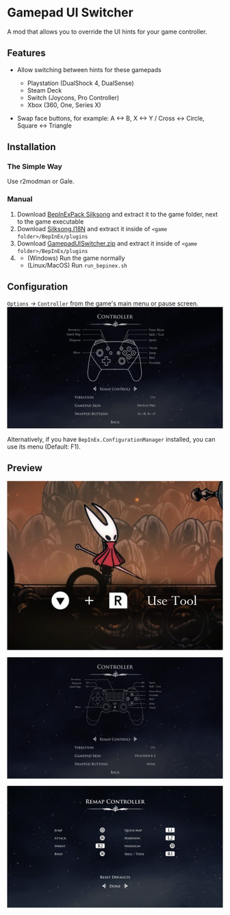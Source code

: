 # Gamepad UI Switcher
A mod that allows you to override the UI hints for your game controller.

## Features

- Allow switching between hints for these gamepads
    - Playstation (DualShock 4, DualSense)
    - Steam Deck
    - Switch (Joycons, Pro Controller)
    - Xbox (360, One, Series X)

- Swap face buttons, for example: A <-> B, X <-> Y / Cross <-> Circle, Square <-> Triangle

## Installation

### The Simple Way
Use r2modman or Gale.

### Manual
1. Download [BepInExPack Silksong](https://thunderstore.io/c/hollow-knight-silksong/p/BepInEx/BepInExPack_Silksong/) and extract it to the game folder, next to the game executable
2. Download [Silksong.I18N](https://thunderstore.io/c/hollow-knight-silksong/p/silksong_modding/I18N/) and extract it inside of `<game folder>/BepInEx/plugins`
3. Download [GamepadUISwitcher.zip](https://github.com/capitalistspz/GamepadUISwitcher/releases/latest) and extract it inside of `<game folder>/BepInEx/plugins`
4.
    - (Windows) Run the game normally
    - (Linux/MacOS) Run `run_bepinex.sh`


## Configuration

`Options` -> `Controller` from the game's main menu or pause screen.
![Switch Pro Menu](https://raw.githubusercontent.com/capitalistspz/GamepadUISwitcher/refs/heads/master/dist/preview/menu-switch-pro.jpg)

Alternatively, if you have `BepInEx.ConfigurationManager` installed, you can use its menu (Default: F1).

## Preview

![Switch In-game](https://raw.githubusercontent.com/capitalistspz/GamepadUISwitcher/refs/heads/master/dist/preview/ingame-switch.jpg)

![DualShock 4 Menu](https://raw.githubusercontent.com/capitalistspz/GamepadUISwitcher/refs/heads/master/dist/preview/menu-ds4.jpg)

![DualShock 4 Remap](https://raw.githubusercontent.com/capitalistspz/GamepadUISwitcher/refs/heads/master/dist/preview/remap-ds4.jpg)
